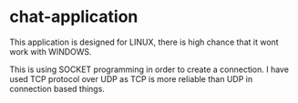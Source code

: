# chat-application

This application is designed for LINUX, there is high chance that it wont work with WINDOWS. 

This is using SOCKET programming in order to create a connection. I have used TCP protocol over UDP as TCP is more reliable than UDP in connection based things. 
